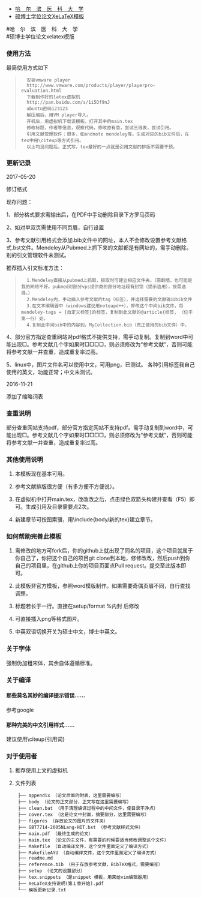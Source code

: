 <!-- START doctoc generated TOC please keep comment here to allow auto update -->
<!-- DON'T EDIT THIS SECTION, INSTEAD RE-RUN doctoc TO UPDATE -->

- [哈　尔　滨　医　科　大　学](#哈　尔　滨　医　科　大　学)
- [硕博士学位论文XeLaTeX模版](#硕博士学位论文xelatex模版)

<!-- END doctoc generated TOC please keep comment here to allow auto update -->

#哈　尔　滨　医　科　大　学  
#硕博士学位论文xelatex模版

### 使用方法

最简使用方式如下

>		安装vmware player
>		http://www.vmware.com/products/player/playerpro-evaluation.html
>		下载制作好的latex虚拟机
>		http://pan.baidu.com/s/1i5Df9nJ
>		ubuntu密码123123
>		解压缩后，用VM player导入。
>		开机后，用虚拟机下载该模板。打开其中的main.tex
>		修改标题，作者等信息，观察代码，修改原有章，尝试三线表，尝试引用。
>		引用文献管理软件：很多，如endnote mendeley等。生成对应的bib文件后，在tex中用\citeup等方式引用。
>		以上均没问题后，正式写。tex最好的一点就是引用文献的排版不需要干预。

### 更新记录
2017-05-20

修订格式

现存问题：

1、部分格式要求需输出后，在PDF中手动删除目录下方罗马页码

2、如对单双页需使用不同页眉，自行设置

3、参考文献引用格式会添加.bib文件中的网址，本人不会修改设置参考文献格式.bst文件。Mendeley从Pubmed上抓下来的文献都是有网址的，需手动删除。别的引文管理软件未测试。

推荐插入引文标准方法：
>		1.Mendeley直接从pubmed上抓取，抓取时可建立相应文件夹。（需翻墙，也可能是我的网络不好。pubmed对部分vps提供商的部分地址段有封锁（提示滥用），按需选择。）
>		2.Mendeley内，手动插入参考文献的tag（标签），并选择需要的文献输出bib文件
>		3.在文本编辑器中（windows建议用noteapd++），修改这个中间bib文件，将mendeley-tags = {自定义标签}的标签，复制到此文献的@article{标签, （位于第一行）处。
>		4.复制此中间bib中的内容到，MyCollection.bib（真正使用的bib文件）中，

4、部分官方指定查重网站对pdf格式不提供支持，需手动复制。复制到word中可能出现□。参考文献几个字如果时□□□□，则必须修改为“参考文献”，否则可能将参考文献一并查重，造成重复率过高。

5、linux中，图片文件名可以使用中文，可用png，已测试。
   各种引用标签我自己使用的英文，功能正常；中文未测试。

2016-11-21

添加了缩略词表


### 查重说明

部分查重网站支持pdf，部分官方指定网站不支持pdf。需手动复制到word中，可能出现□。参考文献几个字如果时□□□□，则必须修改为“参考文献”，否则可能将参考文献一并查重，造成重复率过高。

### 其他使用说明

1. 本模板现在基本可用。

2. 参考文献排版很方便（有多方便不方便说）。

3. 在虚拟机中打开main.tex，改改改之后，点击绿色双箭头构建并查看（F5）即可。生成引用及目录需要点2次。

4. 新建章节可按图索骥，用\include{body/新的tex}建立章节。



### 如何帮助完善此模板

1. 需修改的地方可fork后，你的github上就出现了同名的项目，这个项目就属于你自己了，你把这个自己的项目git clone到本地，修修改改，然后push到你自己的项目里，在github上你的项目页面点Pull request。提交至此版本即可。

2. 此模板非官方模板，参照word模版制作。如果需要奇偶页眉不同，自行查找调整。

3. 标题若长于一行。直接在setup/format %内封 后修改

4. 可直接插入png等格式图片。

5. 中英双语切换开关为硕士中文，博士中英文。

### 关于字体

强制伪加粗宋体，其余自体遵循标准。




### 关于编译

#### 那些莫名其妙的编译提示错误……

参考google

#### 那种完美的中文引用样式……

建议使用\citeup{引用词}

### 对于使用者


1. 推荐使用上文的虚拟机

2. 文件列表

		├── appendix （论文后面的附表，这里需要编写）
		├── body （论文的正文部分，正文写在这里需要编写）
		├── clean.bat （用于清理编译过程中的中间文件，使目录干净点）
		├── cover.tex （这是论文中封面，摘要部分，这里需要编写）
		├── figures （存放论文的图片的文件夹）
		├── GBT7714-2005NLang-HIT.bst （参考文献样式文件）
		├── main.pdf （最终生成的论文）
		├── main.tex （论文的主文件，有需要的时候要适当修改调整这个文件）
		├── Makefile （自动编译文件，这个文件里面定义了编译方式）
		├── MakefileAYU （自动编译文件，这个文件里面定义了编译方式）
		├── readme.md
		├── reference.bib （用于存放参考文献，BibTeX格式，需要编写）
		├── setup （论文的设置部分）
		├── tex.snippets （是snippet 模板，用来给vim编辑器用）
		├── XeLaTeX支持说明(第１章开始).pdf
		└── 模板更新记录.txt

